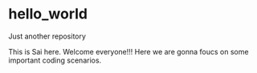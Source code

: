 # hello_world
Just another repository

This is Sai here. Welcome everyone!!!
Here we are gonna foucs on some important coding scenarios.
